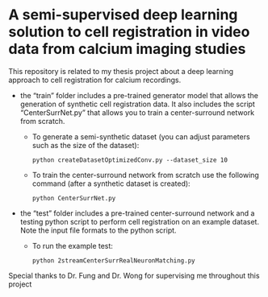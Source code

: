 # A semi-supervised deep learning solution to cell registration in video data from calcium imaging studies

This repository is related to my thesis project about a deep learning approach to cell registration for calcium recordings.
* the “train” folder includes a pre-trained generator model that allows the generation of synthetic cell registration data. It also includes the script “CenterSurrNet.py” that allows you to train a center-surround network from scratch.

    * To generate a semi-synthetic dataset (you can adjust parameters such as the size of the dataset):
        ```
        python createDatasetOptimizedConv.py --dataset_size 10
        ```
    * To train the center-surround network from scratch use the following command (after a synthetic dataset is created):
        ```
        python CenterSurrNet.py
        ```


* the “test” folder includes a pre-trained center-surround network and a testing python script to perform cell registration on an example dataset. Note the input file formats to the python script. 

    * To run the example test:
    
        ```
        python 2streamCenterSurrRealNeuronMatching.py
        ```

Special thanks to Dr. Fung and Dr. Wong for supervising me throughout this project
